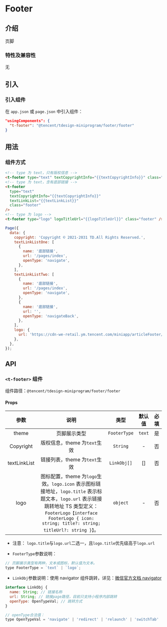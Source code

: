 # Footer

## 介绍

页脚

### 特性及兼容性

无

## 引入

### 引入组件

在 `app.json` 或 `page.json` 中引入组件：

```json
"usingComponents": {
  "t-footer": "@tencent/tdesign-miniprogram/footer/footer"
}
```

## 用法

### 组件方式

```html
<!-- type 为 text，只有版权信息 -->
<t-footer type="text" textCopyrightInfo="{{textCopyrightInfo}}" class="footer" />
<!-- type 为 text，含有底部链接 -->
<t-footer
  type="text"
  textCopyrightInfo="{{textCopyrightInfo}}"
  textLinkList="{{textLinkList}}"
  class="footer"
/>
<!-- type 为 logo -->
<t-footer type="logo" logoTitleUrl="{{logoTitleUrl}}" class="footer" />
```

```javascript
Page({
  data: {
    copyright: 'Copyright © 2021-2031 TD.All Rights Reserved.',
    textLinkListOne: [
      {
        name: '底部链接',
        url: '/pages/index',
        openType: 'navigate',
      },
    ],
    textLinkListTwo: [
      {
        name: '底部链接',
        url: '/pages/index',
        openType: 'navigate',
      },
      {
        name: '底部链接',
        url: '',
        openType: 'navigateBack',
      },
    ],
    logo: {
      url: 'https://cdn-we-retail.ym.tencent.com/miniapp/articleFooter/example3.png', // 占位图片
    },
  },
});
```

## API

### `<t-footer>` 组件

组件路径：`@tencent/tdesign-miniprogram/footer/footer`

#### Props

|     参数     |                                                                                                            说明                                                                                                            |     类型     | 默认值 | 必填 |
| :----------: | :------------------------------------------------------------------------------------------------------------------------------------------------------------------------------------------------------------------------: | :----------: | :----: | :--: |
|    theme     |                                                                                                        页脚展示类型                                                                                                        | `FooterType` | `text` |  是  |
|  Copyright   |                                                                                                版权信息，theme 为`text`生效                                                                                                |   `String`   |   -    |  否  |
| textLinkList |                                                                                                链接列表，theme 为`text`生效                                                                                                | `LinkObj[]`  |   []   |  否  |
|     logo     | 图标配置，theme 为`logo`生效。`logo.icon` 表示图标链接地址，`logo.title` 表示标题文本，`logo.url` 表示链接跳转地址 TS 类型定义：`FooterLogo【interface FooterLogo { icon: string; title?: string; titleUrl?: string }】`。 |   `object`   |   -    |  否  |

- 注意： `logo.title`与`logo.url`二选一，且`logo.title`优先级高于`logo.url`

- `FooterType`参数说明：

```javascript
// 页脚展示类型有两种，文本或图标，默认值为文本。
type FooterType = `text` | `logo`;
```

- `LinkObj`参数说明：使用 navigator 组件跳转，详见：[微信官方文档 navigator](https://developers.weixin.qq.com/miniprogram/dev/component/navigator.html)

```javascript
interface LinkObj {
  name: String; // 链接名称
  url: String; // 链接page路径，目前只支持小程序内部跳转
  openType: OpenTypeVal; // 跳转方式
}

// openType合法值：
type OpenTypeVal = 'navigate' | 'redirect' | 'relaunch' | 'switchTab' | 'navigateBack';
```

